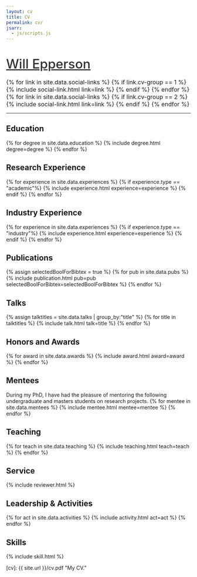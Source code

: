 ```yaml
---
layout: cv
title: CV
permalink: cv/
jsarr:
  - js/scripts.js
---
```


<!-- <div>
	<a href="{{ site.url }}"> <img class="title-logo" src="/images/share.png"> </a>
</div> -->

<h1><a style="color: #313131; font-weight: 500; font-size: 1.25em" href="https://www.willepperson.com">Will Epperson</a></h1>

<!-- <span class="cv-subtitle">
</span> -->

<!-- <span class="cv-max-width">
I’m a Ph.D. student in the HCII at CMU advised by Dominik Moritz and Adam Perer.
</span>

<span class="cv-max-width">
I build interactive tools to help data scientists better understand and make decisions with their data by automating the tedious parts of analysis and letting analysts spend more time focused on data insights. Data quality issues are often “silent” – models will still train but predictions will be inaccurate or dashboards may unknowingly present inaccurate metrics, making data understanding and debugging a critical part of analysis. My research explores how to best support data debugging through tools that model user interest during analysis, augment their data programming environment with automatic visualization, and support reusing previous analysis workflows.
</span> -->

<div class="cv-image-links-wrapper" style="font-size: 16px;">
	<div class="cv-image-links">
		{% for link in site.data.social-links %}
			{% if link.cv-group == 1 %}
				{% include social-link.html link=link %}
			{% endif %}
		{% endfor %}
	</div>
	<div class="cv-image-links">
		{% for link in site.data.social-links %}
			{% if link.cv-group == 2 %}
				{% include social-link.html link=link %}
			{% endif %}
		{% endfor %}
	</div>
</div>

---

## Education

{% for degree in site.data.education %}
{% include degree.html degree=degree %}
{% endfor %}

## Research Experience

{% for experience in site.data.experiences %}
{% if experience.type == "academic"%}
{% include experience.html experience=experience %}
{% endif %}
{% endfor %}

## Industry Experience

{% for experience in site.data.experiences %}
{% if experience.type == "industry"%}
{% include experience.html experience=experience %}
{% endif %}
{% endfor %}

## Publications

{% assign selectedBoolForBibtex = true %}
{% for pub in site.data.pubs %}
{% include publication.html pub=pub selectedBoolForBibtex=selectedBoolForBibtex %}
{% endfor %}

## Talks

{% assign talktitles = site.data.talks | group_by:"title" %}
{% for title in talktitles %}
{% include talk.html talk=title %}
{% endfor %}

## Honors and Awards

{% for award in site.data.awards %}
{% include award.html award=award %}
{% endfor %}

## Mentees

<span class="cv-max-width">
During my PhD, I have had the pleasure of mentoring the following undergraduate and masters students on research projects.
</span>
{% for mentee in site.data.mentees %}
{% include mentee.html mentee=mentee %}
{% endfor %}

## Teaching

{% for teach in site.data.teaching %}
{% include teaching.html teach=teach %}
{% endfor %}

## Service

{% include reviewer.html %}

## Leadership & Activities

{% for act in site.data.activities %}
{% include activity.html act=act %}
{% endfor %}

<!-- ## Sample Projects

{% for project in site.data.projects %}
{% include project.html project=project %}
{% endfor %}

-->

## Skills

{% include skill.html %}

[cv]: {{ site.url }}/cv.pdf "My CV."
